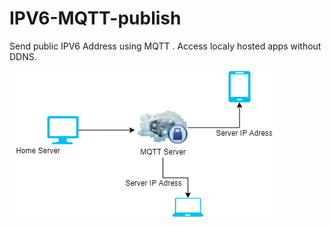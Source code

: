 # IPV6-MQTT-publish
Send public IPV6 Address using MQTT . Access localy hosted apps without DDNS.


![](/IPV6_MQTT.png)
